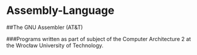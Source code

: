 # Assembly-Language

##The GNU Assembler (AT&T) 

###Programs written as part of subject of the Computer Architecture 2 at the Wrocław University of Technology.
